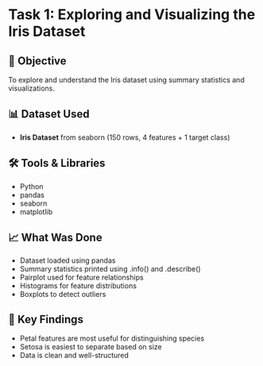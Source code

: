 # Task 1: Exploring and Visualizing the Iris Dataset

## 📌 Objective
To explore and understand the Iris dataset using summary statistics and visualizations.

## 📊 Dataset Used
- **Iris Dataset** from seaborn (150 rows, 4 features + 1 target class)

## 🛠️ Tools & Libraries
- Python
- pandas
- seaborn
- matplotlib

## 📈 What Was Done
- Dataset loaded using pandas
- Summary statistics printed using .info() and .describe()
- Pairplot used for feature relationships
- Histograms for feature distributions
- Boxplots to detect outliers

## 🧠 Key Findings
- Petal features are most useful for distinguishing species
- Setosa is easiest to separate based on size
- Data is clean and well-structured

